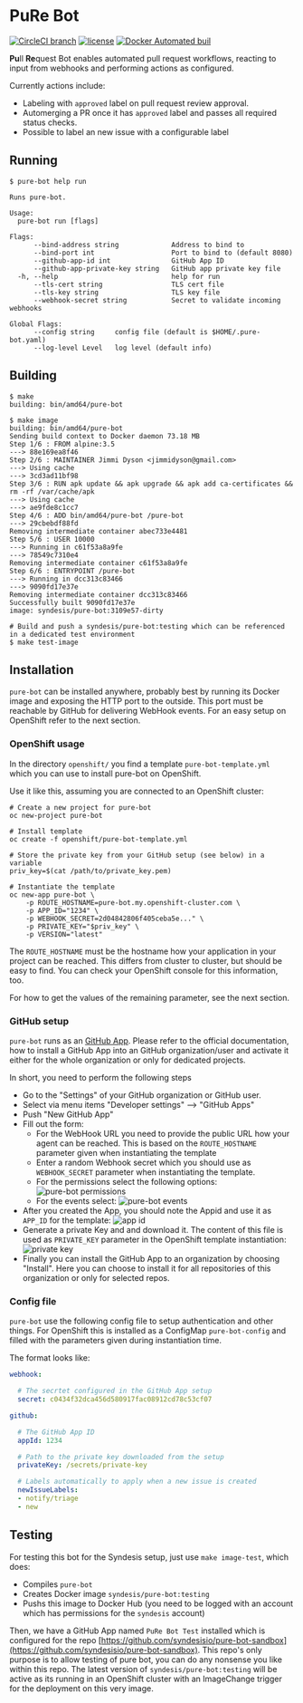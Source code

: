 # PuRe Bot
[![CircleCI branch](https://img.shields.io/circleci/project/github/syndesisio/pure-bot/master.svg)](https://circleci.com/gh/syndesisio/pure-bot)
[![license](https://img.shields.io/github/license/syndesisio/pure-bot.svg)](https://raw.githubusercontent.com/syndesisio/pure-bot/master/LICENSE)
[![Docker Automated buil](https://img.shields.io/docker/automated/syndesisio/pure-bot.svg)](https://hub.docker.com/r/rhipaas/pure-bot/)

**Pu**ll **Re**quest Bot enables automated pull request workflows, reacting to input from webhooks and
performing actions as configured.

Currently actions include:

* Labeling with `approved` label on pull request review approval.
* Automerging a PR once it has `approved` label and passes all required status checks.
* Possible to label an new issue with a configurable label

## Running

```
$ pure-bot help run

Runs pure-bot.

Usage:
  pure-bot run [flags]

Flags:
      --bind-address string             Address to bind to
      --bind-port int                   Port to bind to (default 8080)
      --github-app-id int               GitHub App ID
      --github-app-private-key string   GitHub app private key file
  -h, --help                            help for run
      --tls-cert string                 TLS cert file
      --tls-key string                  TLS key file
      --webhook-secret string           Secret to validate incoming webhooks

Global Flags:
      --config string     config file (default is $HOME/.pure-bot.yaml)
      --log-level Level   log level (default info)
```

## Building

```
$ make
building: bin/amd64/pure-bot

$ make image
building: bin/amd64/pure-bot
Sending build context to Docker daemon 73.18 MB
Step 1/6 : FROM alpine:3.5
---> 88e169ea8f46
Step 2/6 : MAINTAINER Jimmi Dyson <jimmidyson@gmail.com>
---> Using cache
---> 3cd3ad11bf98
Step 3/6 : RUN apk update && apk upgrade && apk add ca-certificates && rm -rf /var/cache/apk
---> Using cache
---> ae9fde8c1cc7
Step 4/6 : ADD bin/amd64/pure-bot /pure-bot
---> 29cbebdf88fd
Removing intermediate container abec733e4481
Step 5/6 : USER 10000
---> Running in c61f53a8a9fe
---> 78549c7310e4
Removing intermediate container c61f53a8a9fe
Step 6/6 : ENTRYPOINT /pure-bot
---> Running in dcc313c83466
---> 9090fd17e37e
Removing intermediate container dcc313c83466
Successfully built 9090fd17e37e
image: syndesis/pure-bot:3109e57-dirty

# Build and push a syndesis/pure-bot:testing which can be referenced in a dedicated test environment
$ make test-image
```


## Installation

`pure-bot` can be installed anywhere, probably best by running its Docker image and exposing the HTTP port to the outside.
This port must be reachable by GitHub for delivering WebHook events.
For an easy setup on OpenShift refer to the next section.

### OpenShift usage

In the directory `openshift/` you find a template `pure-bot-template.yml` which you can use to install pure-bot on OpenShift.

Use it like this, assuming you are connected to an OpenShift cluster:

```
# Create a new project for pure-bot
oc new-project pure-bot

# Install template
oc create -f openshift/pure-bot-template.yml

# Store the private key from your GitHub setup (see below) in a variable
priv_key=$(cat /path/to/private_key.pem)

# Instantiate the template
oc new-app pure-bot \
    -p ROUTE_HOSTNAME=pure-bot.my.openshift-cluster.com \
    -p APP_ID="1234" \
    -p WEBHOOK_SECRET=2d04842806f405ceba5e..." \
    -p PRIVATE_KEY="$priv_key" \
    -p VERSION="latest"
```

The `ROUTE_HOSTNAME` must be the hostname how your application in your project can be reached.
This differs from cluster to cluster, but should be easy to find.
You can check your OpenShift console for this information, too.

For how to get the values of the remaining parameter, see the next section.

### GitHub setup

`pure-bot` runs as an [GitHub App](https://developer.github.com/apps/building-github-apps/).
Please refer to the official documentation, how to install a GitHub App into an GitHub organization/user and activate it either for the whole organization or only for dedicated projects.

In short, you need to perform the following steps

* Go to the "Settings" of your GitHub organization or GitHub user.
* Select via menu items "Developer settings" --> "GitHub Apps"
* Push "New GitHub App"
* Fill out the form:
  - For the WebHook URL you need to provide the public URL how your agent can be reached. This is based on the `ROUTE_HOSTNAME` parameter given when instantiating the template
  - Enter a random Webhook secret which you should use as `WEBHOOK_SECRET` parameter when instantiating the template.
  - For the permissions select the following options: ![pure-bot permissions](images/permissions.png)
  - For the events select: ![pure-bot events](images/events.png)
* After you created the App, you should note the Appid and use it as `APP_ID` for the template: ![app id](images/app_id.png)
* Generate a private Key and and download it. The content of this file is used as `PRIVATE_KEY` parameter in the OpenShift template instantiation: ![private key](images/private_key.png)
* Finally you can install the GitHub App to an organization by choosing "Install". Here you can choose to install it for all repositories of this organization or only for selected repos.

### Config file

`pure-bot` use the following config file to setup authentication and other things.
For OpenShift this is installed as a ConfigMap `pure-bot-config` and filled with the parameters given during instantiation time.

The format looks like:

```yaml
webhook:

  # The secrtet configured in the GitHub App setup
  secret: c0434f32dca456d580917fac08912cd78c53cf07

github:

  # The GitHub App ID
  appId: 1234

  # Path to the private key downloaded from the setup
  privateKey: /secrets/private-key

  # Labels automatically to apply when a new issue is created
  newIssueLabels:
  - notify/triage
  - new
```

## Testing

For testing this bot for the Syndesis setup, just use `make image-test`, which does:

* Compiles `pure-bot`
* Creates Docker image `syndesis/pure-bot:testing`
* Pushs this image to Docker Hub (you need to be logged with an account which has permissions for the `syndesis` account)

Then, we have a GitHub App named `PuRe Bot Test` installed which is configured for the repo [https://github.com/syndesisio/pure-bot-sandbox](https://github.com/syndesisio/pure-bot-sandbox).
This repo's only purpose is to allow testing of pure bot, you can do any nonsense you like within this repo.
The latest version of `syndesis/pure-bot:testing` will be active as its running in an OpenShift cluster with an ImageChange trigger for the deployment on this very image.
